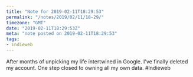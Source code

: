 ```yaml
---
title: "Note for 2019-02-11T18:29:53"
permalink: "/notes/2019/02/11/18-29/"
timezone: "GMT"
date: "2019-02-11T18:29:53Z"
meta: "note posted on 2019-02-11T18:29:53"
tags:
- indieweb
---
```

After months of unpicking my life intertwined in Google. I've finally deleted my account. One step closed to owning all my own data.  #Indieweb
